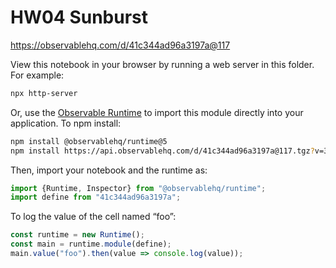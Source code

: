 # HW04 Sunburst

https://observablehq.com/d/41c344ad96a3197a@117

View this notebook in your browser by running a web server in this folder. For
example:

~~~sh
npx http-server
~~~

Or, use the [Observable Runtime](https://github.com/observablehq/runtime) to
import this module directly into your application. To npm install:

~~~sh
npm install @observablehq/runtime@5
npm install https://api.observablehq.com/d/41c344ad96a3197a@117.tgz?v=3
~~~

Then, import your notebook and the runtime as:

~~~js
import {Runtime, Inspector} from "@observablehq/runtime";
import define from "41c344ad96a3197a";
~~~

To log the value of the cell named “foo”:

~~~js
const runtime = new Runtime();
const main = runtime.module(define);
main.value("foo").then(value => console.log(value));
~~~
